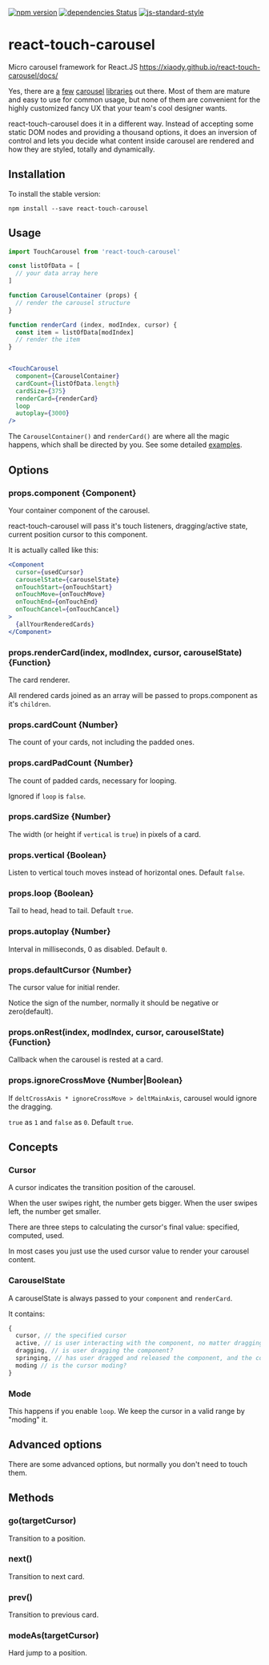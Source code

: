 [![npm version](https://badge.fury.io/js/react-touch-carousel.svg)](https://www.npmjs.com/package/react-touch-carousel)
[![dependencies Status](https://david-dm.org/xiaody/react-touch-carousel/status.svg)](https://david-dm.org/xiaody/react-touch-carousel)
[![js-standard-style](https://img.shields.io/badge/code%20style-standard-brightgreen.svg)](https://standardjs.com/)

# react-touch-carousel

Micro carousel framework for React.JS https://xiaody.github.io/react-touch-carousel/docs/

Yes, there are [a][slick] [few][Swiper] [carousel][Owl Carousel 2] [libraries][react-swipe] out there.
Most of them are mature and easy to use for common usage,
but none of them are convenient for the highly customized fancy UX that your team's cool designer wants.

react-touch-carousel does it in a different way.
Instead of accepting some static DOM nodes and providing a thousand options,
it does an inversion of control and lets you decide
what content inside carousel are rendered and how they are styled, totally and dynamically.

## Installation

To install the stable version:

```
npm install --save react-touch-carousel
```

## Usage

```jsx
import TouchCarousel from 'react-touch-carousel'

const listOfData = [
  // your data array here
]

function CarouselContainer (props) {
  // render the carousel structure
}

function renderCard (index, modIndex, cursor) {
  const item = listOfData[modIndex]
  // render the item
}


<TouchCarousel
  component={CarouselContainer}
  cardCount={listOfData.length}
  cardSize={375}
  renderCard={renderCard}
  loop
  autoplay={3000}
/>
```

The `CarouselContainer()` and `renderCard()` are where all the magic happens,
which shall be directed by you.
See some detailed [examples](https://github.com/xiaody/react-touch-carousel/tree/master/examples).

## Options

### props.component {Component}

Your container component of the carousel.

react-touch-carousel will pass it's touch listeners, dragging/active state, current position cursor to this component.

It is actually called like this:

```jsx
<Component
  cursor={usedCursor}
  carouselState={carouselState}
  onTouchStart={onTouchStart}
  onTouchMove={onTouchMove}
  onTouchEnd={onTouchEnd}
  onTouchCancel={onTouchCancel}
>
  {allYourRenderedCards}
</Component>
```

### props.renderCard(index, modIndex, cursor, carouselState) {Function}

The card renderer.

All rendered cards joined as an array will be passed to props.component as it's `children`.

### props.cardCount {Number}

The count of your cards, not including the padded ones.

### props.cardPadCount {Number}

The count of padded cards, necessary for looping.

Ignored if `loop` is `false`.

### props.cardSize {Number}

The width (or height if `vertical` is `true`) in pixels of a card.

### props.vertical {Boolean}

Listen to vertical touch moves instead of horizontal ones. Default `false`.

### props.loop {Boolean}

Tail to head, head to tail. Default `true`.

### props.autoplay {Number}

Interval in milliseconds, 0 as disabled. Default `0`.

### props.defaultCursor {Number}

The cursor value for initial render.

Notice the sign of the number, normally it should be negative or zero(default).

### props.onRest(index, modIndex, cursor, carouselState) {Function}

Callback when the carousel is rested at a card.

### props.ignoreCrossMove {Number|Boolean}

If `deltCrossAxis * ignoreCrossMove > deltMainAxis`, carousel would ignore the dragging.

`true` as `1` and `false` as `0`. Default `true`.

## Concepts

### Cursor

A cursor indicates the transition position of the carousel.

When the user swipes right, the number gets bigger. When the user swipes left, the number get smaller.

There are three steps to calculating the cursor's final value:
specified, computed, used.

In most cases you just use the used cursor value to render your carousel content.

### CarouselState

A carouselState is always passed to your `component` and `renderCard`.

It contains:
```js
{
  cursor, // the specified cursor
  active, // is user interacting with the component, no matter dragging or pressing or clicking?
  dragging, // is user dragging the component?
  springing, // has user dragged and released the component, and the component is transitioning to the specified cursor?
  moding // is the cursor moding?
}
```

### Mode

This happens if you enable `loop`. We keep the cursor in a valid range by "moding" it.

## Advanced options

There are some advanced options, but normally you don't need to touch them.

## Methods

### go(targetCursor)

Transition to a position.

### next()

Transition to next card.

### prev()

Transition to previous card.

### modeAs(targetCursor)

Hard jump to a position.

[slick]: https://kenwheeler.github.io/slick/
[Swiper]: http://idangero.us/swiper/
[Owl Carousel 2]: https://owlcarousel2.github.io/OwlCarousel2/
[react-swipe]: https://github.com/voronianski/react-swipe
